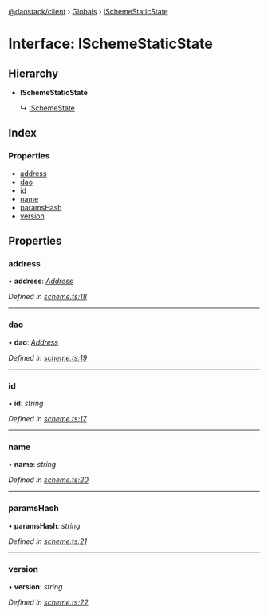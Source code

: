 [@daostack/client](../README.md) › [Globals](../globals.md) › [ISchemeStaticState](ischemestaticstate.md)

# Interface: ISchemeStaticState

## Hierarchy

* **ISchemeStaticState**

  ↳ [ISchemeState](ischemestate.md)

## Index

### Properties

* [address](ischemestaticstate.md#address)
* [dao](ischemestaticstate.md#dao)
* [id](ischemestaticstate.md#id)
* [name](ischemestaticstate.md#name)
* [paramsHash](ischemestaticstate.md#paramshash)
* [version](ischemestaticstate.md#version)

## Properties

###  address

• **address**: *[Address](../globals.md#address)*

*Defined in [scheme.ts:18](https://github.com/daostack/client/blob/0eadcce/src/scheme.ts#L18)*

___

###  dao

• **dao**: *[Address](../globals.md#address)*

*Defined in [scheme.ts:19](https://github.com/daostack/client/blob/0eadcce/src/scheme.ts#L19)*

___

###  id

• **id**: *string*

*Defined in [scheme.ts:17](https://github.com/daostack/client/blob/0eadcce/src/scheme.ts#L17)*

___

###  name

• **name**: *string*

*Defined in [scheme.ts:20](https://github.com/daostack/client/blob/0eadcce/src/scheme.ts#L20)*

___

###  paramsHash

• **paramsHash**: *string*

*Defined in [scheme.ts:21](https://github.com/daostack/client/blob/0eadcce/src/scheme.ts#L21)*

___

###  version

• **version**: *string*

*Defined in [scheme.ts:22](https://github.com/daostack/client/blob/0eadcce/src/scheme.ts#L22)*
